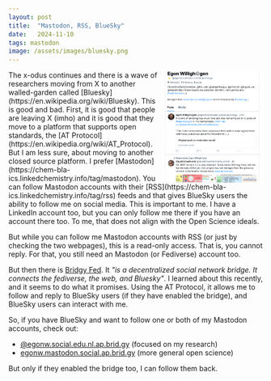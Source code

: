 ```yaml
---
layout: post
title:  "Mastodon, RSS, BlueSky"
date:   2024-11-10
tags: mastodon
image: /assets/images/bluesky.png
---
```


<img style="float: right;" src="/assets/images/bluesky.png" width="200" />
The x-odus continues and there is a wave of researchers moving from X to another walled-garden called [Bluesky](https://en.wikipedia.org/wiki/Bluesky).
This is good and bad. First, it is good that people are leaving X (imho) and it is good that they move to a platform that supports
open standards, the [AT Protocol](https://en.wikipedia.org/wiki/AT_Protocol). But I am less sure, about moving to another closed source
platform. I prefer [Mastodon](https://chem-bla-ics.linkedchemistry.info/tag/mastodon). You can follow Mastodon accounts with their
[RSS](https://chem-bla-ics.linkedchemistry.info/tag/rss) feeds and that gives BlueSky users the ability to follow me on social media.
This is important to me. I have a LinkedIn account too, but you can only follow me there if you have an account there too. To me,
that does not align with the Open Science ideals.

But while you can follow me Mastodon accounts with RSS (or just by checking the two webpages), this is a read-only access. That is,
you cannot reply. For that, you still need an Mastodon (or Fediverse) account too.

But then there is [Bridgy Fed](https://fed.brid.gy/docs). It *"is a decentralized social network bridge. It connects the fediverse,
the web, and Bluesky"*. I learned about this recently, and it seems to do what it promises. Using the AT Protocol, it allows me
to follow and reply to BlueSky users (if they have enabled the bridge), and BlueSky users can interact with me.

So, if you have BlueSky and want to follow one or both of my Mastodon accounts, check out:

* [@egonw.social.edu.nl.ap.brid.gy](https://bsky.app/profile/egonw.social.edu.nl.ap.brid.gy) (focused on my research)
* [egonw.mastodon.social.ap.brid.gy](https://bsky.app/profile/egonw.mastodon.social.ap.brid.gy) (more general open science)

But only if they enabled the bridge too, I can follow them back.
